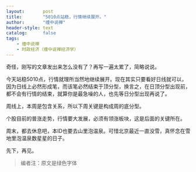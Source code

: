 ```yaml
---
layout:       post
title:        "5010点站稳，行情继续展开。"
author:       "缠中说禅"
header-style: text
catalog:      false
tags:
    - 缠中说禅
    - 时政经济（缠中说禅经济学）
---
```


奇怪，刚写的文章发出来怎么没有了？再写一遍太累了，简略说说。



今天站稳5010点，行情就理所当然地继续展开。现在其实只要看好日线就可以，因为日线上必然形成笔，而该笔必然结束于顶分型，换言之，在日顶分型出现前，都不会有行情的结束，就算你是最急噪的人，也先等日分型出现再说了。



周线上，本周是包含关系，所以下周关键是构成周的底分型。



个股目前的普涨走势，行情要大发展，必须有领涨板块，这是后面的关键所在。



周末，都去休息吧，本ID也要去山里泡温泉。可惜北京最近一直没雪，真怀念在雪地里泡温泉数星星的日子。



先下，再见。



> 编者注：原文是绿色字体
